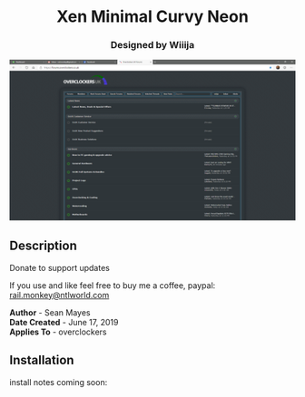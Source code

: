<h1 align="center">
	Xen Minimal Curvy Neon
</h1>

<h3 align="center">
	Designed by Wiiija
</h3>

<p align="center">
	<a href="https://overclockers.co.uk/forum"></a>
</p>

<p align="center">
	<img src="Screenshot.png" alt="Screenshot of the theme" width="550">
</p>

## Description

Donate to support updates

If you use and like feel free to buy me a coffee, paypal: rail.monkey@ntlworld.com

<b>Author</b> - Sean Mayes<br />
<b>Date Created</b> - June 17, 2019<br/>
<b>Applies To</b> - overclockers


## Installation

install notes coming soon:

```install notes coming soon!
```

